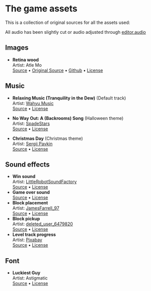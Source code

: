 # The game assets

This is a collection of original sources for all the assets used:

All audio has been slightly cut or audio adjusted through [editor.audio](https://editor.audio)

## Images

- **Retina wood**  
  Artist: Atle Mo  
  [Source](https://www.transparenttextures.com/retina-wood.html) &bull; [Original Source](https://www.toptal.com/designers/subtlepatterns/retina-wood/) &bull; [Github](https://github.com/atlemo/SubtlePatterns) &bull; [License](https://creativecommons.org/licenses/by-sa/3.0/)

## Music

- **Relaxing Music (Tranquility in the Dew)** (Default track)  
  Artist: [Wahyu Music](https://pixabay.com/users/df_wahyumusicproduction-45033356/)  
  [Source](https://pixabay.com/music/smooth-jazz-relaxing-music-tranquility-in-the-dew-241470/) • [License](https://pixabay.com/service/license-summary/)

- **No Way Out: A (Backrooms) Song** (Halloween theme)  
  Artist: [SpadeStars](https://pixabay.com/users/spadestars-24048310/)  
  [Source](https://pixabay.com/music/beats-no-way-out-a-backrooms-song-123220/) • [License](https://pixabay.com/service/license-summary/)

- **Christmas Day** (Christmas theme)  
  Artist: [Sergii Pavkin](https://pixabay.com/users/sergepavkinmusic-6130722/)  
  [Source](https://pixabay.com/music/christmas-christmas-day-179850/) • [License](https://pixabay.com/service/license-summary/)

## Sound effects

- **Win sound**  
  Artist: [LittleRobotSoundFactory](https://freesound.org/people/LittleRobotSoundFactory/)  
  [Source](https://freesound.org/people/LittleRobotSoundFactory/sounds/274181/) • [License](https://creativecommons.org/licenses/by/4.0/)
- **Game over sound**  
  [Source](https://mixkit.co/free-sound-effects/game-over/) • [License](https://mixkit.co/license/#sfxFree)
- **Block placement**  
  Artist: [JamesFarrell_97](https://freesound.org/people/JamesFarrell_97/)  
  [Source](https://freesound.org/people/JamesFarrell_97/sounds/566254/) • [License](https://creativecommons.org/licenses/by-nc/3.0/)
- **Block pickup**  
  Artist: [deleted_user_6479820](https://freesound.org/people/deleted_user_6479820/)  
  [Source](https://freesound.org/people/deleted_user_6479820/sounds/390388/) • [License](https://creativecommons.org/licenses/by-nc/3.0/)
- **Level track progress**  
  Artist: [Pixabay](https://pixabay.com/users/pixabay-1/)  
  [Source](https://pixabay.com/sound-effects/boings-jews-harp-7153/) • [License](https://pixabay.com/service/license-summary/)

## Font

- **Luckiest Guy**  
  Artist: Astigmatic  
  [Source](https://fonts.google.com/specimen/Luckiest+Guy?preview.text=Block%20Sort) • [License](https://www.apache.org/licenses/LICENSE-2.0)
